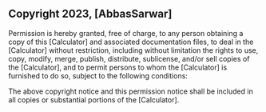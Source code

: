 ## Copyright 2023, [AbbasSarwar]
Permission is hereby granted, free of charge, to any person obtaining a copy of this [Calculator] and associated documentation files, to deal in the [Calculator] without restriction, including without limitation the rights to use, copy, modify, merge, publish, distribute, sublicense, and/or sell copies of the [Calculator], and to permit persons to whom the [Calculator] is furnished to do so, subject to the following conditions:

The above copyright notice and this permission notice shall be included in all copies or substantial portions of the [Calculator].